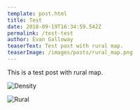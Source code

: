 ```yaml
---
template: post.html
title: Test
date: 2018-09-19T16:34:59.542Z
permalink: /test-test
author: Evan Galloway
teaserText: Test post with rural map.
teaserImage: /images/posts/rural_map.png
---
```

This is a test post with rural map.

![Density](/images/posts/density_plot_dentists.png)

![Rural](/images/posts/rural_map.png)


